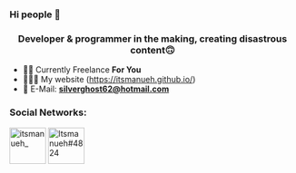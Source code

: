 ### Hi people 👋

<h3 align="center">Developer & programmer in the making, creating disastrous content🙃</h3>

- 👦🏽 Currently Freelance **For You**
- 👨🏽‍💻 My website (https://itsmanueh.github.io/)
- 📧 E-Mail: **silverghost62@hotmail.com**

### Social Networks:</h3>
<p align="left">
<a href="https://twitter.com/itsmanueh_" target="blank"><img align="center" src="https://upload.wikimedia.org/wikipedia/fr/thumb/c/c8/Twitter_Bird.svg/738px-Twitter_Bird.svg.png" alt="itsmanueh_" height="64" width="64"/></a>
<a href="https://dsc.bio/itsmanueh" target="blank"><img align="center" src="https://1.bp.blogspot.com/-6PM20HXu-J8/XJSMhFpdBJI/AAAAAAAAAK8/8VykPS1-whcnAd-reAkF7y3XoGV0kHZIACLcBGAs/s320/Twitter_Logo.png" alt="Itsmanueh#4824" height="64" width="64"/></a>
</p>
